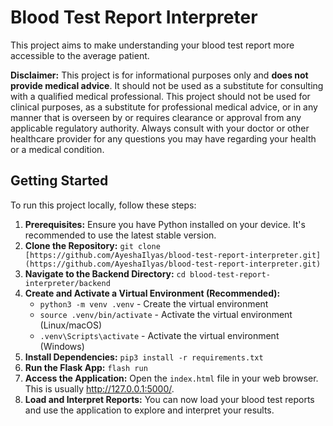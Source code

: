 # Blood Test Report Interpreter

This project aims to make understanding your blood test report more accessible to the average patient.

**Disclaimer:** This project is for informational purposes only and **does not provide medical advice**. It should not be used as a substitute for consulting with a qualified medical professional.  This project should not be used for clinical purposes, as a substitute for professional medical advice, or in any manner that is overseen by or requires clearance or approval from any applicable regulatory authority.  Always consult with your doctor or other healthcare provider for any questions you may have regarding your health or a medical condition.

## Getting Started
To run this project locally, follow these steps:
1. **Prerequisites:** Ensure you have Python installed on your device.  It's recommended to use the latest stable version.
2. **Clone the Repository:**
```git clone [https://github.com/AyeshaIlyas/blood-test-report-interpreter.git](https://github.com/AyeshaIlyas/blood-test-report-interpreter.git)```
3. **Navigate to the Backend Directory:**
```cd blood-test-report-interpreter/backend```
4. **Create and Activate a Virtual Environment (Recommended):**
   - ```python3 -m venv .venv``` - Create the virtual environment
   - ```source .venv/bin/activate```  - Activate the virtual environment (Linux/macOS)
   - ```.venv\Scripts\activate```  - Activate the virtual environment (Windows)
5. **Install Dependencies:**
```pip3 install -r requirements.txt```
6. **Run the Flask App:**
```flash run```
7. **Access the Application:** Open the ```index.html``` file in your web browser. This is usually http://127.0.0.1:5000/.
8. **Load and Interpret Reports:** You can now load your blood test reports and use the application to explore and interpret your results.
